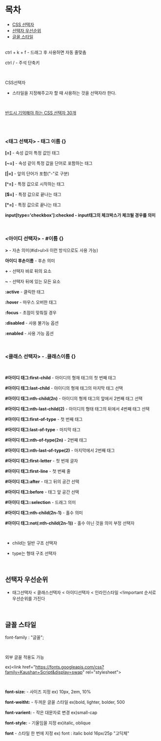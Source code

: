 목차
===============
* [CSS 선택자](#css-선택자) </br> 
* [선택자 우선순위](#선택자-우선순위) </br> 
* [글꼴 스타일](#글꼴-스타일) </br> </br>

ctrl + k + f - 드래그 후 사용하면 자동 줄맞춤

ctrl / - 주석 단축키

</br>

CSS선택자

- 스타일을 지정해주고자 할 때 사용하는 것을 선택자라 한다.

</br>

[반드시 기억해야 하는 CSS 선택자 30개](https://code.tutsplus.com/ko/tutorials/the-30-css-selectors-you-must-memorize--net-16048)

</br></br>

### <태그 선택자> -  태그 이름 {}

<b>[=]</b> - 속성 값이 특정 값인 태그

<b>[~=]</b> - 속성 같이 특정 값을 단어로 포함하는 태그

<b>[|=]</b> - 앞의 단어가 포함("-"로 구분)

<b>[^=]</b> - 특정 값으로 시작하는 태그

<b>[$=]</b> - 특정 값으로 끝나는 태그

<b>[*=]</b> - 특정 값으로 끝나는 태그

<b>input[type='checkbox']:checked - input태그의 체크박스가 체크될 경우를 의미</b>
 
</br>

### <아이디 선택자> - #이름 {}

<b>></b> - 자손 의미(#id>ul>li 이런 방식으로도 사용 가능)

<b>아이디 후손이름</b> - 후손 의미

<b>+</b> - 선택자 바로 뒤의 요소

<b>~</b> - 선택자 뒤에 있는 모든 요소

<b>:active</b> - 클릭한 태그

<b>:hover</b> - 마우스 오버한 태그

<b>:focus</b> - 초점이 맞춰질 경우

<b>:disabled</b> - 사용 불가능 옵션

<b>:enabled</b> - 사용 가능 옵션

</br>

### <클래스 선택자>  - .클래스이름 {}

</br>

<b>#아이디 태그:first-child</b> - 아이디의 형재 태그의 첫 번째 태그 

<b>#아이디 태그:last-child</b> - 아이디의 형재 태그의 마지막 태그 선택

<b>#아이디 태그:nth-child(2n)</b> - 아이디의 형제 태그의 앞에서 2번째 태그 선택

<b>#아이디 태그:nth-last-child(2)</b> - 아이디의 형태 태그의 뒤에서 4번째 태그 선택

<b>#아이디 태그:first-of-type</b> - 첫 번째 태그

<b>#아이디 태그:last-of-type</b> -  마지막 태그

<b>#아이디 태그:nth-of-type(2n)</b> -  2번째 태그

<b>#아이디 태그:nth-last-of-type(2)</b> -  마지막에서 2번째 태그

<b>#아이디 태그:first-letter</b> - 첫 번재 글자

<b>#아이디 태그:first-line</b> - 첫 번째 줄

<b>#아이디 태그:after</b> - 태그 뒤의 공간 선택

<b>#아이디 태그:before</b> - 태그 앞 공간 선택

<b>#아이디 태그::selection</b> - 드래그 의미

<b>#아이디 태그:nth-child(2n-1)</b> - 홀수 의미

<b>#아이디 태그:not(:nth-child(2n-1))</b> - 홀수 아닌 것을 의미 부정 선택자

</br>

* child는 일반 구조 선택자

* type는 형태 구조 선택자

</br>

## 선택자 우선순위

* 태그선택자 < 클래스선택자 < 아이디선택자 < 인라인스타일 <!important 순서로 우선순위를 가진다

</br>

## 글꼴 스타일

font-family : "글꼴"; 

</br>

외부 글꼴 적용도 가능 

ex)&lt;link href="https://fonts.googleapis.com/css?family=Kaushan+Script&display=swap" rel="stylesheet"&gt;

</br>

<b>font-size:</b> - 사이즈 지정 ex) 10px, 2em, 10%

<b>font-weitht:</b>  - 두꺼운 글꼴 스타일 ex)bold, lighter, bolder, 500

<b>font-varient:</b> - 작은 대문자로 변경 ex)small-cap

<b>font-style:</b> - 기울임꼴 지정 ex)italic, oblique

<b>font</b> - 스타일 한 번에 지정 ex) font : italic bold 16px/25p "고딕체"

</br>
